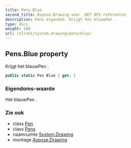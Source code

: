 ```yaml
---
title: Pens.Blue
second_title: Aspose.Drawing voor .NET API-referentie
description: Pens eigendom. Krijgt het blauwPen .
type: docs
weight: 100
url: /nl/net/system.drawing/pens/blue/
---
```

## Pens.Blue property

Krijgt het blauwPen .

```csharp
public static Pen Blue { get; }
```

### Eigendoms-waarde

Het blauwPen .

### Zie ook

* class [Pen](../../pen/)
* class [Pens](../)
* naamruimte [System.Drawing](../../pens/)
* montage [Aspose.Drawing](../../../)


